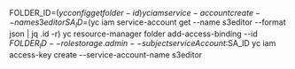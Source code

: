 FOLDER_ID=$(yc config get folder-id)
yc iam service-account create --name s3editor
SA_ID=$(yc iam service-account get --name s3editor --format json | jq .id -r)
yc resource-manager folder add-access-binding --id $FOLDER_ID --role storage.admin --subject serviceAccount:$SA_ID
yc iam access-key create --service-account-name s3editor
